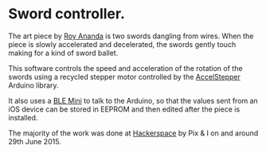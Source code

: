 # Sword controller.

The art piece by [Roy Ananda](http://www.acsa.sa.edu.au/the-school/staff/academic-staff/roy-ananda/) is two swords dangling from wires. When the piece is slowly accelerated and decelerated, the swords gently touch making for a kind of sword ballet.
 
This software controls the speed and acceleration of the rotation of the swords using a recycled stepper motor controlled by the [AccelStepper](http://www.airspayce.com/mikem/arduino/AccelStepper/) Arduino library.
 
It also uses a [BLE Mini](http://redbearlab.com/blemini/) to talk to the Arduino, so that the values sent from an iOS device can be stored in EEPROM and then edited after the piece is installed.

The majority of the work was done at [Hackerspace](http://hackadl.org) by Pix & I on and around 29th June 2015.